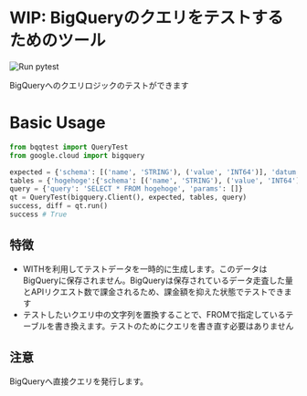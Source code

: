 # WIP: BigQueryのクエリをテストするためのツール
<img alt="Run pytest" src="https://github.com/tamanobi/bq-query-unittest/workflows/Run%20Tests/badge.svg">

BigQueryへのクエリロジックのテストができます

# Basic Usage

```python
from bqqtest import QueryTest
from google.cloud import bigquery

expected = {'schema': [('name', 'STRING'), ('value', 'INT64')], 'datum': [['abc', 100]]}
tables = {'hogehoge':{'schema': [('name', 'STRING'), ('value', 'INT64')], 'datum': [['abc', 100]]}}
query = {'query': 'SELECT * FROM hogehoge', 'params': []}
qt = QueryTest(bigquery.Client(), expected, tables, query)
success, diff = qt.run()
success # True
```

## 特徴

 * WITHを利用してテストデータを一時的に生成します。このデータはBigQueryに保存されません。BigQueryは保存されているデータ走査した量とAPIリクエスト数で課金されるため、課金額を抑えた状態でテストできます
 * テストしたいクエリ中の文字列を置換することで、FROMで指定しているテーブルを書き換えます。テストのためにクエリを書き直す必要はありません

## 注意
BigQueryへ直接クエリを発行します。
